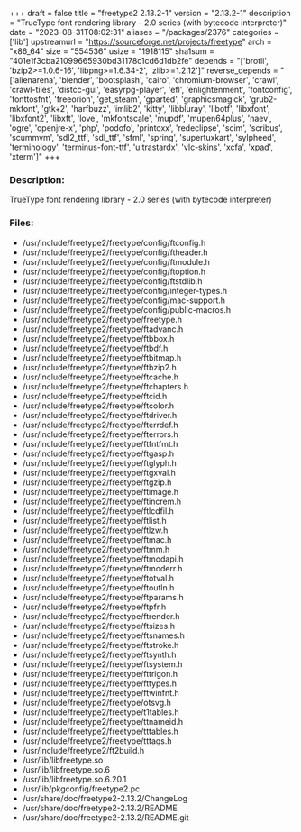 +++
draft = false
title = "freetype2 2.13.2-1"
version = "2.13.2-1"
description = "TrueType font rendering library - 2.0 series (with bytecode interpreter)"
date = "2023-08-31T08:02:31"
aliases = "/packages/2376"
categories = ['lib']
upstreamurl = "https://sourceforge.net/projects/freetype"
arch = "x86_64"
size = "554536"
usize = "1918115"
sha1sum = "401e1f3cba21099665930bd31178c1cd6d1db2fe"
depends = "['brotli', 'bzip2>=1.0.6-16', 'libpng>=1.6.34-2', 'zlib>=1.2.12']"
reverse_depends = "['alienarena', 'blender', 'bootsplash', 'cairo', 'chromium-browser', 'crawl', 'crawl-tiles', 'distcc-gui', 'easyrpg-player', 'efl', 'enlightenment', 'fontconfig', 'fonttosfnt', 'freeorion', 'get_steam', 'gparted', 'graphicsmagick', 'grub2-mkfont', 'gtk+2', 'harfbuzz', 'imlib2', 'kitty', 'libbluray', 'libotf', 'libxfont', 'libxfont2', 'libxft', 'love', 'mkfontscale', 'mupdf', 'mupen64plus', 'naev', 'ogre', 'openjre-x', 'php', 'podofo', 'printoxx', 'redeclipse', 'scim', 'scribus', 'scummvm', 'sdl2_ttf', 'sdl_ttf', 'sfml', 'spring', 'supertuxkart', 'sylpheed', 'terminology', 'terminus-font-ttf', 'ultrastardx', 'vlc-skins', 'xcfa', 'xpad', 'xterm']"
+++
### Description: 
TrueType font rendering library - 2.0 series (with bytecode interpreter)

### Files: 
* /usr/include/freetype2/freetype/config/ftconfig.h
* /usr/include/freetype2/freetype/config/ftheader.h
* /usr/include/freetype2/freetype/config/ftmodule.h
* /usr/include/freetype2/freetype/config/ftoption.h
* /usr/include/freetype2/freetype/config/ftstdlib.h
* /usr/include/freetype2/freetype/config/integer-types.h
* /usr/include/freetype2/freetype/config/mac-support.h
* /usr/include/freetype2/freetype/config/public-macros.h
* /usr/include/freetype2/freetype/freetype.h
* /usr/include/freetype2/freetype/ftadvanc.h
* /usr/include/freetype2/freetype/ftbbox.h
* /usr/include/freetype2/freetype/ftbdf.h
* /usr/include/freetype2/freetype/ftbitmap.h
* /usr/include/freetype2/freetype/ftbzip2.h
* /usr/include/freetype2/freetype/ftcache.h
* /usr/include/freetype2/freetype/ftchapters.h
* /usr/include/freetype2/freetype/ftcid.h
* /usr/include/freetype2/freetype/ftcolor.h
* /usr/include/freetype2/freetype/ftdriver.h
* /usr/include/freetype2/freetype/fterrdef.h
* /usr/include/freetype2/freetype/fterrors.h
* /usr/include/freetype2/freetype/ftfntfmt.h
* /usr/include/freetype2/freetype/ftgasp.h
* /usr/include/freetype2/freetype/ftglyph.h
* /usr/include/freetype2/freetype/ftgxval.h
* /usr/include/freetype2/freetype/ftgzip.h
* /usr/include/freetype2/freetype/ftimage.h
* /usr/include/freetype2/freetype/ftincrem.h
* /usr/include/freetype2/freetype/ftlcdfil.h
* /usr/include/freetype2/freetype/ftlist.h
* /usr/include/freetype2/freetype/ftlzw.h
* /usr/include/freetype2/freetype/ftmac.h
* /usr/include/freetype2/freetype/ftmm.h
* /usr/include/freetype2/freetype/ftmodapi.h
* /usr/include/freetype2/freetype/ftmoderr.h
* /usr/include/freetype2/freetype/ftotval.h
* /usr/include/freetype2/freetype/ftoutln.h
* /usr/include/freetype2/freetype/ftparams.h
* /usr/include/freetype2/freetype/ftpfr.h
* /usr/include/freetype2/freetype/ftrender.h
* /usr/include/freetype2/freetype/ftsizes.h
* /usr/include/freetype2/freetype/ftsnames.h
* /usr/include/freetype2/freetype/ftstroke.h
* /usr/include/freetype2/freetype/ftsynth.h
* /usr/include/freetype2/freetype/ftsystem.h
* /usr/include/freetype2/freetype/fttrigon.h
* /usr/include/freetype2/freetype/fttypes.h
* /usr/include/freetype2/freetype/ftwinfnt.h
* /usr/include/freetype2/freetype/otsvg.h
* /usr/include/freetype2/freetype/t1tables.h
* /usr/include/freetype2/freetype/ttnameid.h
* /usr/include/freetype2/freetype/tttables.h
* /usr/include/freetype2/freetype/tttags.h
* /usr/include/freetype2/ft2build.h
* /usr/lib/libfreetype.so
* /usr/lib/libfreetype.so.6
* /usr/lib/libfreetype.so.6.20.1
* /usr/lib/pkgconfig/freetype2.pc
* /usr/share/doc/freetype2-2.13.2/ChangeLog
* /usr/share/doc/freetype2-2.13.2/README
* /usr/share/doc/freetype2-2.13.2/README.git
